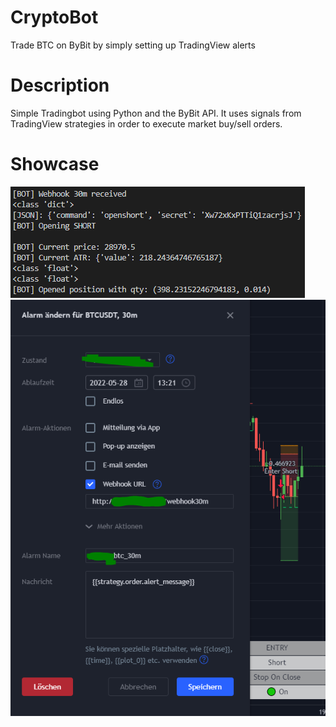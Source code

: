 # CryptoBot
Trade BTC on ByBit by simply setting up TradingView alerts

# Description
Simple Tradingbot using Python and the ByBit API. It uses signals from TradingView strategies in order to execute market buy/sell orders.

# Showcase

![Screenshot](position_opened.png)
![Screenshot](alert.png)
